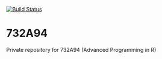 [![Build Status](https://travis-ci.com/senseiyukisan/732A94.svg?token=topVgyRekJjXYcc4ppmR&branch=master)](https://travis-ci.com/senseiyukisan/732A94)

# 732A94
Private repository for 732A94 (Advanced Programming in R)
